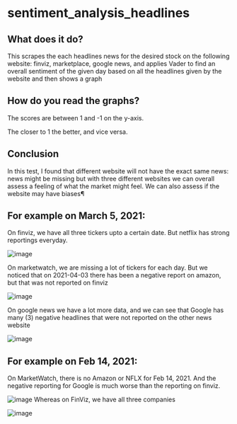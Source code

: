 # sentiment_analysis_headlines

## What does it do?
This scrapes the each headlines news for the desired stock on the following website: finviz, marketplace, google news, and applies Vader to find an overall sentiment of the given day based on all the headlines given by the website and then shows a graph

## How do you read the graphs?
The scores are between 1 and -1 on the y-axis.

The closer to 1 the better, and vice versa.

## Conclusion 
In this test, I found that different website will not have the exact same news: news might be missing but with three different websites we can overall assess a feeling of what the market might feel. We can also assess if the website may have biases¶

## For example on March 5, 2021: 
On finviz, we have all three tickers upto a certain date. But netflix has strong reportings everyday.

![image](https://user-images.githubusercontent.com/25267825/113550224-bb166a80-95c0-11eb-99ce-81a6b5bab4d8.png)

On marketwatch, we are missing a lot of tickers for each day. But we noticed that on 2021-04-03 there has been a negative report on amazon, but that was not reported on finviz

![image](https://user-images.githubusercontent.com/25267825/113550417-0597e700-95c1-11eb-8ebf-b87b2e659207.png)

On google news we have a lot more data, and we can see that Google has many (3) negative headlines that were not reported on the other news website

![image](https://user-images.githubusercontent.com/25267825/113550498-26603c80-95c1-11eb-8124-0441bf7db360.png)


## For example on Feb 14, 2021: 
On MarketWatch, there is no Amazon or NFLX for Feb 14, 2021. And the negative reporting for Google is much worse than the reporting on finviz.

![image](https://user-images.githubusercontent.com/25267825/113550071-7559a200-95c0-11eb-847b-4eee8763fa41.png)
Whereas on FinViz, we have all three companies

![image](https://user-images.githubusercontent.com/25267825/113550091-80accd80-95c0-11eb-9d5d-af4c0aecd4e7.png)


